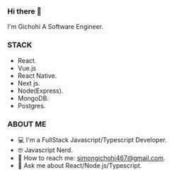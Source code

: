 ### Hi there 👋
I'm Gichohi A Software Engineer.

### STACK
 - React.
 - Vue.js
 - React Native.
 - Next js.
 - Node(Express).
 - MongoDB.
 - Postgres.
 
### ABOUT ME

-  💻 I'm a FullStack Javascript/Typescript Developer.
-  🤓 Javascript Nerd.
-  📧 How to reach me: simongichohi467@gmail.com.
- 💬 Ask me about React/Node js/Typescript.


